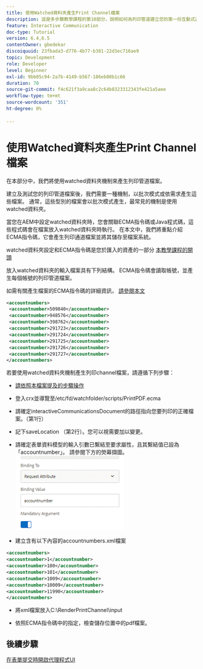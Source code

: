 ```yaml
---
title: 使用Watched資料夾產生Print Channel檔案
description: 這是多步驟教學課程的第10部分，說明如何為列印管道建立您的第一份互動式通訊檔案。 在本部分中，我們將使用watched資料夾機制來產生列印管道檔案。
feature: Interactive Communication
doc-type: Tutorial
version: 6.4,6.5
contentOwner: gbedekar
discoiquuid: 23fbada3-d776-4b77-b381-22d3ec716ae9
topic: Development
role: Developer
level: Beginner
exl-id: 9bb05c94-2a7b-4149-b567-186eb08b1c66
duration: 70
source-git-commit: f4c621f3a9caa8c2c64b8323312343fe421a5aee
workflow-type: tm+mt
source-wordcount: '351'
ht-degree: 0%

---
```


# 使用Watched資料夾產生Print Channel檔案

在本部分中，我們將使用watched資料夾機制來產生列印管道檔案。

建立及測試您的列印管道檔案後，我們需要一種機制，以批次模式或依需求產生這些檔案。 通常，這些型別的檔案會以批次模式產生，最常見的機制是使用watched資料夾。

當您在AEM中設定watched資料夾時，您會關聯ECMA指令碼或Java程式碼，這些程式碼會在檔案放入watched資料夾時執行。 在本文中，我們將重點介紹ECMA指令碼，它會產生列印通道檔案並將其儲存至檔案系統。

watched資料夾設定和ECMA指令碼是您於匯入的資產的一部分 [本教學課程的開頭](introduction.md)

放入watched資料夾的輸入檔案具有下列結構。 ECMA指令碼會讀取帳號，並產生每個帳號的列印管道檔案。

如需有關產生檔案的ECMA指令碼的詳細資訊， [請參閱本文](/help/forms/interactive-communications/generating-interactive-communications-print-document-using-api-tutorial-use.md)

```xml
<accountnumbers>
 <accountnumber>509840</accountnumber>
 <accountnumber>948576</accountnumber>
 <accountnumber>398762</accountnumber>
 <accountnumber>291723</accountnumber>
 <accountnumber>291724</accountnumber>
 <accountnumber>291725</accountnumber>
 <accountnumber>291726</accountnumber>
 <accountnumber>291727</accountnumber>
</accountnumbers>
```

若要使用watched資料夾機制產生列印channel檔案，請遵循下列步驟：

* [請依照本檔案提及的步驟操作](/help/forms/adaptive-forms/service-user-tutorial-develop.md)

* 登入crx並導覽至/etc/fd/watchfolder/scripts/PrintPDF.ecma

* 請確定interactiveCommunicationsDocument的路徑指向您要列印的正確檔案。（第1行）
* 記下saveLocation （第2行）。您可以視需要加以變更。
* 請確定表單資料模型的輸入引數已繫結至要求屬性，且其繫結值已設為「accountnumber」。 請參閱下方的熒幕擷圖。
  ![請求](assets/requestattributeprintchannel.gif)

* 建立含有以下內容的accountnumbers.xml檔案

```xml
<accountnumbers>
<accountnumber>1</accountnumber>
<accountnumber>100</accountnumber>
<accountnumber>101</accountnumber>
<accountnumber>1009</accountnumber>
<accountnumber>10009</accountnumber>
<accountnumber>11990</accountnumber>
</accountnumbers>
```

* 將xml檔案放入C:\RenderPrintChannel\input

* 依照ECMA指令碼中的指定，檢查儲存位置中的pdf檔案。

## 後續步驟

[在表單提交時開啟代理程式UI](./opening-agent-ui-on-form-submission.md)